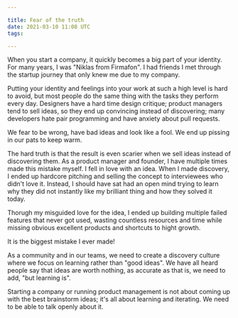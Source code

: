 ```yaml
---

title: Fear of the truth
date: 2021-03-10 11:08 UTC
tags: 

---
```



When you start a company, it quickly becomes a big part of your identity. For many years, I was "Niklas from Firmafon". I had friends I met through the startup journey that only knew me due to my company. 

Putting your identity and feelings into your work at such a high level is hard to avoid, but most people do the same thing with the tasks they perform every day. Designers have a hard time design critique; product managers tend to sell ideas, so they end up convincing instead of discovering; many developers hate pair programming and have anxiety about pull requests.

We fear to be wrong, have bad ideas and look like a fool. We end up pissing in our pats to keep warm. 

The hard truth is that the result is even scarier when we sell ideas instead of discovering them. As a product manager and founder, I have multiple times made this mistake myself. I fell in love with an idea. When I made discovery, I ended up hardcore pitching and selling the concept to interviewees who didn't love it. Instead, I should have sat had an open mind trying to learn why they did not instantly like my brilliant thing and how they solved it today.

Thorugh my misguided love for the idea, I ended up building multiple failed features that never got used, wasting countless resources and time while missing obvious excellent products and shortcuts to hight growth. 

It is the biggest mistake I ever made!

As a community and in our teams, we need to create a discovery culture where we focus on learning rather than "good ideas". We have all heard people say that ideas are worth nothing, as accurate as that is, we need to add, "but learning is".

Starting a company or running product management is not about coming up with the best brainstorm ideas; it's all about learning and iterating. We need to be able to talk openly about it.